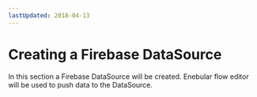 ```yaml
---
lastUpdated: 2018-04-13
---
```


# Creating a Firebase DataSource 

In this section a Firebase DataSource will be created. 
Enebular flow editor will be used to push data to the DataSource. 
